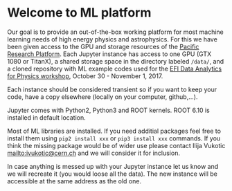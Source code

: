 # Welcome to ML platform

Our goal is to provide an out-of-the-box working platform for most machine learning needs of high energy physics and astrophysics. For this we have been given access to the GPU and storage resources of the [Pacific Research Platform](http://prp.ucsd.edu/). 
Each Jupyter instance has access to one GPU (GTX 1080 or TitanX), a shared storage space in the directory labeled `/data/`, and a cloned repository with ML example codes used for the [EFI Data Analytics for Physics workshop](https://efi.uchicago.edu/content/efi-data-analytics-physics), October 30 - November 1, 2017.

Each instance should be considered transient so if you want to keep your code, have a copy elsewhere (locally on your computer, github,...).


Jupyter comes with Python2, Python3 and ROOT kernels.
ROOT 6.10 is installed in default location.

Most of ML libraries are installed. If you need additial packages feel free to install them using `pip2 install xxx` or `pip3 install xxx` commands. If you think the missing package would be of wider use please contact Ilija Vukotic <mailto:ivukotic@cern.ch> and we will consider it for inclusion.

In case anything is messed up with your Jupyter instance let us know and we will recreate it (you would loose all the data). The new instance will be accessible at the same address as the old one.
